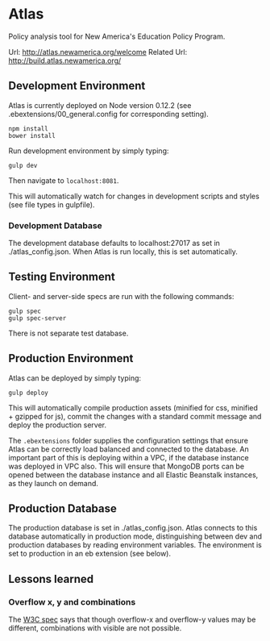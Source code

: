 # Atlas

Policy analysis tool for New America's Education Policy Program.

Url: http://atlas.newamerica.org/welcome
Related Url: http://build.atlas.newamerica.org/

## Development Environment

Atlas is currently deployed on Node version 0.12.2 (see .ebextensions/00_general.config for corresponding setting).

	npm install
	bower install

Run development environment by simply typing:

	gulp dev

Then navigate to ``localhost:8081``.

This will automatically watch for changes in development scripts and styles (see file types in gulpfile).

### Development Database

The development database defaults to localhost:27017 as set in ./atlas_config.json. When Atlas is run locally, this is set automatically.

## Testing Environment

Client- and server-side specs are run with the following commands:

	gulp spec
	gulp spec-server

There is not separate test database.

## Production Environment

Atlas can be deployed by simply typing:

	gulp deploy

This will automatically compile production assets (minified for css, minified + gzipped for js), commit the changes with a standard commit message and deploy the production server.

The ``.ebextensions`` folder supplies the configuration settings that ensure Atlas can be correctly load balanced and connected to the database. An important part of this is deploying within a VPC, if the database instance was deployed in VPC also. This will ensure that MongoDB ports can be opened between the database instance and all Elastic Beanstalk instances, as they launch on demand.

## Production Database

The production database is set in ./atlas_config.json. Atlas connects to this database automatically in production mode, distinguishing between dev and production databases by reading environment variables. The environment is set to production in an eb extension (see below).

## Lessons learned

### Overflow x, y and combinations

The [W3C spec](http://www.w3.org/TR/css3-box/#overflow-x) says that though overflow-x and overflow-y values may be different, combinations with visible are not possible.